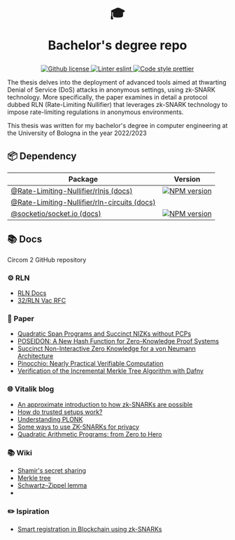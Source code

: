 <p align="center">
    <h1 align="center">
        🎓
        <p>Bachelor's degree repo</p>
    </h1>
</p>

<p align="center">
    <a href="https://github.com/privacy-scaling-explorations/zk-kit/blob/main/LICENSE">
        <img alt="Github license" src="https://img.shields.io/github/license/privacy-scaling-explorations/zk-kit.svg?style=flat-square">
    </a>
    <a href="https://eslint.org/">
        <img alt="Linter eslint" src="https://img.shields.io/badge/linter-eslint-8080f2?style=flat-square&logo=eslint">
    </a>
    <a href="https://prettier.io/">
        <img alt="Code style prettier" src="https://img.shields.io/badge/code%20style-prettier-f8bc45?style=flat-square&logo=prettier">
    </a>
</p>

The thesis delves into the deployment of advanced tools aimed at thwarting Denial of Service (DoS) attacks in anonymous settings, using zk-SNARK technology. More specifically, the paper examines in detail a protocol dubbed RLN (Rate-Limiting Nullifier) that leverages zk-SNARK technology to impose rate-limiting regulations in anonymous environments.

This thesis was written for my bachelor's degree in computer engineering at the University of Bologna in the year 2022/2023

## 📦 Dependency

<table>
    <th>Package</th>
    <th>Version</th>
    <tbody>
        <tr>
            <td>
                <a href="https://github.com/Rate-Limiting-Nullifier/rlnjs">
                    @Rate-Limiting-Nullifier/rlnjs
                </a>
                 <a href="https://rate-limiting-nullifier.github.io/rln-docs/">
                    (docs)
                </a>
            </td>
            <td>
                <!-- NPM version -->
                <a href="https://www.npmjs.com/package/rlnjs">
                    <img src="https://img.shields.io/npm/v/rlnjs" style=flat-square" alt="NPM version" />
                </a>
            </td>
        </tr>
        <tr>
            <td>
                <a href="https://github.com/Rate-Limiting-Nullifier/rln-circuits">
                    @Rate-Limiting-Nullifier/rln-circuits
                </a>
                 <a href="https://rate-limiting-nullifier.github.io/rln-docs/">
                    (docs)
                </a>
            </td>
        </tr>
        <tr>
            <td>
                <a href="https://github.com/socketio/socket.io">
                    @socketio/socket.io
                </a>
                 <a href="https://socket.io/docs/v4/">
                    (docs)
                </a>
            </td>
            <td>
                <!-- NPM version -->
                <a href="https://www.npmjs.com/package/socket.io">
                    <img src="https://camo.githubusercontent.com/edfde2e9382e2a523f45160d7390aa6a09de12c26ad9d3da0dff71f368e81297/68747470733a2f2f62616467652e667572792e696f2f6a732f736f636b65742e696f2e737667" style=flat-square" alt="NPM version" />
                </a>
            </td>
        </tr>
    <tbody>
</table>

## 📚 Docs

Circom 2 GitHub repository

### ⚙️ RLN

- [RLN Docs](https://rate-limiting-nullifier.github.io/rln-docs/rln.html)
- [32/RLN Vac RFC](https://rfc.vac.dev/spec/32/)

### 📃 Paper

- [Quadratic Span Programs and Succinct NIZKs without PCPs](https://eprint.iacr.org/2012/215.pdf)
- [POSEIDON: A New Hash Function for Zero-Knowledge Proof Systems](https://eprint.iacr.org/2019/458.pdf)
- [Succinct Non-Interactive Zero Knowledge
  for a von Neumann Architecture](https://eprint.iacr.org/2013/879.pdf)
- [Pinocchio: Nearly Practical Verifiable Computation](https://eprint.iacr.org/2013/279.pdf)
- [Verification of the Incremental Merkle Tree
  Algorithm with Dafny](https://arxiv.org/pdf/2105.06009v1.pdf)

### 🌐 Vitalik blog

- [An approximate introduction to how zk-SNARKs are possible](https://vitalik.ca/general/2021/01/26/snarks.html)
- [How do trusted setups work?](https://vitalik.ca/general/2022/03/14/trustedsetup.html)
- [Understanding PLONK](https://vitalik.ca/general/2019/09/22/plonk.html)
- [Some ways to use ZK-SNARKs for privacy](https://vitalik.ca/general/2022/06/15/using_snarks.html)
- [Quadratic Arithmetic Programs: from Zero to Hero](https://vitalik.ca/general/2016/12/10/qap.html)

### 📚 Wiki

- [Shamir's secret sharing](https://en.wikipedia.org/wiki/Shamir%27s_secret_sharing)
- [Merkle tree](https://en.wikipedia.org/wiki/Merkle_tree)
- [Schwartz–Zippel lemma](https://en.wikipedia.org/wiki/Schwartz%E2%80%93Zippel_lemma)
-

### ✏️ Ispiration

- [Smart registration in Blockchain using
  zk-SNARKs](https://upcommons.upc.edu/bitstream/handle/2117/367941/SilviaMargarit_MasterThesis.pdf?sequence=2&isAllowed=y)
